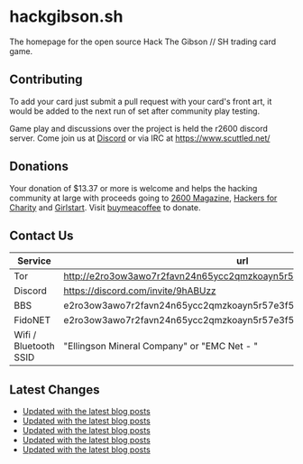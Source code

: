# hackgibson.sh
The homepage for the open source Hack The Gibson // SH trading card game.


## Contributing

To add your card just submit a pull request with your card's front art, it would be added to the next run of set after community play testing.

Game play and discussions over the project is held the r2600 discord server. Come join us at [Discord](https://discord.com/invite/9hABUzz) or via IRC at https://www.scuttled.net/


## Donations

Your donation of $13.37 or more is welcome and helps the hacking community at large with proceeds going to [2600 Magazine](https://2600.com/), [Hackers for Charity](https://hackersforcharity.org) and [Girlstart](https://girlstart.org).  Visit [buymeacoffee](https://www.buymeacoffee.com/hackgibson.sh) to donate.


## Contact Us

Service | url
-|-
Tor | http://e2ro3ow3awo7r2favn24n65ycc2qmzkoayn5r57e3f56nvjwdcgg32ad.onion
Discord | https://discord.com/invite/9hABUzz
BBS | e2ro3ow3awo7r2favn24n65ycc2qmzkoayn5r57e3f56nvjwdcgg32ad.onion:23
FidoNET | e2ro3ow3awo7r2favn24n65ycc2qmzkoayn5r57e3f56nvjwdcgg32ad.onion:24554
Wifi / Bluetooth SSID | "Ellingson Mineral Company" or "EMC Net - <fidonet address>"

## Latest Changes
<!-- BLOG-POST-LIST:START -->
- [Updated with the latest blog posts](https://github.com/DFW2600/hackgibson.sh/commit/0ed4d3f50ab7e4015c40cfa20f3f211eda853528)
- [Updated with the latest blog posts](https://github.com/DFW2600/hackgibson.sh/commit/aa6f24cfb07bbc725180bc1a7ee56efc38e0cb99)
- [Updated with the latest blog posts](https://github.com/DFW2600/hackgibson.sh/commit/cf5f0eebb2962208a4e4d4a91b1828d05468682d)
- [Updated with the latest blog posts](https://github.com/DFW2600/hackgibson.sh/commit/c06cd6b0e50f992338c86cafe620ee33daf0651f)
- [Updated with the latest blog posts](https://github.com/DFW2600/hackgibson.sh/commit/777084436ed5cc4f22f5ff5e047e936693cb967f)
<!-- BLOG-POST-LIST:END -->
